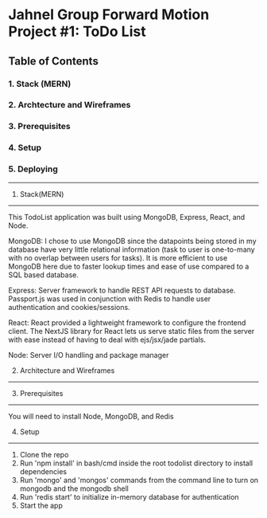 Jahnel Group Forward Motion Project #1: ToDo List
====================
Table of Contents
---------------------
### 1. Stack (MERN)
### 2. Archtecture and Wireframes
### 3. Prerequisites
### 4. Setup
### 5. Deploying
------------------------

1. Stack(MERN)
---------------

This TodoList application was built using MongoDB, Express, React, and Node.

MongoDB: I chose to use MongoDB since the datapoints being stored in my database have very little relational information (task to user is one-to-many with no overlap between users for tasks). It is more efficient to use MongoDB here due to faster lookup times and ease of use compared to a SQL based database.

Express: Server framework to handle REST API requests to database. Passport.js was used in conjunction with Redis to handle user authentication and cookies/sessions.

React: React provided a lightweight framework to configure the frontend client. The NextJS library for React lets us serve static files from the server with ease instead of having to deal with ejs/jsx/jade partials.

Node: Server I/O handling and package manager

2. Architecture and Wireframes
------------------------------------



3. Prerequisites
-------------

You will need to install Node, MongoDB, and Redis

4. Setup
-----------------

1. Clone the repo
2. Run 'npm install' in bash/cmd inside the root todolist directory to install dependencies
3. Run 'mongo' and 'mongos' commands from the command line to turn on mongodb and the mongodb shell
4. Run 'redis start' to initialize in-memory database for authentication
5. Start the app
